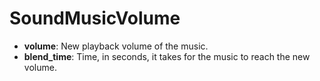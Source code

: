 # SoundMusicVolume

-   **volume**: New playback volume of the music.
-   **blend\_time**: Time, in seconds, it takes for the music to reach
    the new volume.
